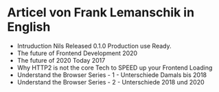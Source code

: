 # Articel von Frank Lemanschik in English
- Intruduction Nils Released 0.1.0 Production use Ready.
- The future of Frontend Development 2020
- The future of 2020 Today 2017
- Why HTTP2 is not the core Tech to SPEED up your Frontend Loading
- Understand the Browser Series - 1 - Unterschiede Damals bis 2018
- Understand the Browser Series - 2 - Unterschiede 2018 und 2020
